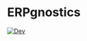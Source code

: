 # ERPgnostics
[![Dev](https://img.shields.io/badge/docs-dev-blue.svg)](https://unfoldtoolbox.github.io/ERPgnostics.jl/dev)

